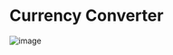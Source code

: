 # Currency Converter
![image](https://github.com/Janith-Sandamal/cuurency-converter-mern-stack/assets/78975250/1727731f-ce84-412e-8778-eb750a078061)
